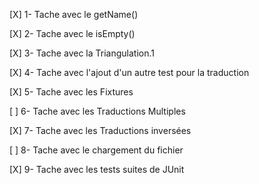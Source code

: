 [X] 1- Tache avec le getName()

[X] 2- Tache avec le isEmpty() 

[X] 3- Tache avec la Triangulation.1

[X] 4- Tache avec l'ajout d'un autre test pour la traduction

[X] 5- Tache avec les Fixtures

[ ] 6- Tache avec les Traductions Multiples

[X] 7- Tache avec les Traductions inversées

[ ] 8- Tache avec le chargement du fichier

[X] 9- Tache avec les tests suites de JUnit